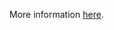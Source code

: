 More information [here](https://docs.prismacloud.io/en/enterprise-edition/policy-reference/docker-policies/docker-policy-index/ensure-docker-yum-signed).
